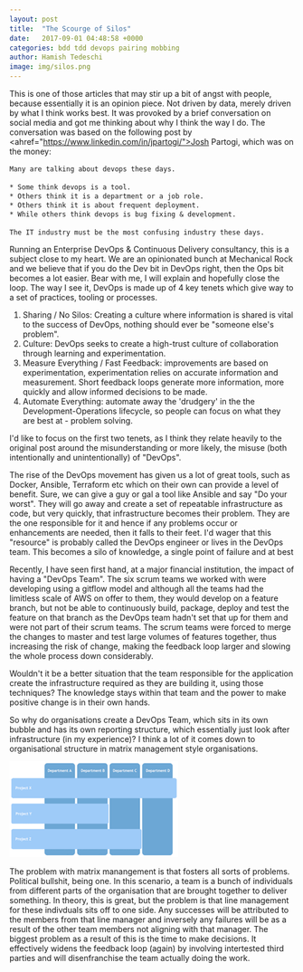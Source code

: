 ```yaml
---
layout: post
title:  "The Scourge of Silos"
date:   2017-09-01 04:48:58 +0000
categories: bdd tdd devops pairing mobbing
author: Hamish Tedeschi
image: img/silos.png
---
```

This is one of those articles that may stir up a bit of angst with people, because essentially it is an opinion piece. Not driven by data, merely driven by what I think works best. It was provoked by a brief conversation on social media and got me thinking about why I think the way I do. The conversation was based on the following post by <ahref="https://www.linkedin.com/in/jpartogi/">Josh Partogi</a>, which was on the money:

```
Many are talking about devops these days.

* Some think devops is a tool.
* Others think it is a department or a job role.
* Others think it is about frequent deployment.
* While others think devops is bug fixing & development.

The IT industry must be the most confusing industry these days.
```

Running an Enterprise DevOps & Continuous Delivery consultancy, this is a subject close to my heart. We are an opinionated bunch at Mechanical Rock and we believe that if you do the Dev bit in DevOps right, then the Ops bit becomes a lot easier. Bear with me, I will explain and hopefully close the loop. The way I see it, DevOps is made up of 4 key tenets which give way to a set of practices, tooling or processes. 

1. Sharing / No Silos: Creating a culture where information is shared is vital to the success of DevOps, nothing should ever be "someone else's problem".
2. Culture: DevOps seeks to create a high-trust culture of collaboration through learning and experimentation. 
3. Measure Everything / Fast Feedback: improvements are based on experimentation, experimentation relies on accurate information and measurement. Short feedback loops generate more information, more quickly and allow informed decisions to be made.
4. Automate Everything: automate away the 'drudgery' in the the Development-Operations lifecycle, so people can focus on what they are best at - problem solving.

I'd like to focus on the first two tenets, as I think they relate heavily to the original post around the misunderstanding or more likely, the misuse (both intentionally and unintentionally) of "DevOps".

The rise of the DevOps movement has given us a lot of great tools, such as Docker, Ansible, Terraform etc which on their own can provide a level of benefit. Sure, we can give a guy or gal a tool like Ansible and say "Do your worst". They will go away and create a set of repeatable infrastructure as code, but very quickly, that infrastructure becomes their problem. They are the one responsible for it and hence if any problems occur or enhancements are needed, then it falls to their feet. I'd wager that this "resource" is probably called the DevOps engineer or lives in the DevOps team. This becomes a silo of knowledge, a single point of failure and at best 

Recently, I have seen first hand, at a major financial institution, the impact of having a "DevOps Team". The six scrum teams we worked with were developing using a gitflow model and although all the teams had the limitless scale of AWS on offer to them, they would develop on a feature branch, but not be able to continuously build, package, deploy and test the feature on that branch as the DevOps team hadn't set that up for them and were not part of their scrum teams. The scrum teams were forced to merge the changes to master and test large volumes of features together, thus increasing the risk of change, making the feedback loop larger and slowing the whole process down considerably.

Wouldn't it be a better situation that the team responsible for the application create the infrastructure required as they are building it, using those techniques? The knowledge stays within that team and the power to make positive change is in their own hands. 

So why do organisations create a DevOps Team, which sits in its own bubble and has its own reporting structure, which essentially just look after infrastructure (in my experience)? I think a lot of it comes down to organisational structure in matrix management style organisations. 

![Matrix Management Picture](/img/matrix.png)

The problem with matrix manangement is that fosters all sorts of problems. Political bullshit, being one. In this scenario, a team is a bunch of individuals from different parts of the organisation that are brought together to deliver something. In theory, this is great, but the problem is that line management for these indivduals sits off to one side. Any successes will be attributed to the members from that line manager and inversely any failures will be as a result of the other team members not aligning with that manager. The biggest problem as a result of this is the time to make decisions. It effectively widens the feedback loop (again) by involving intertested third parties and will disenfranchise the team actually doing the work.



